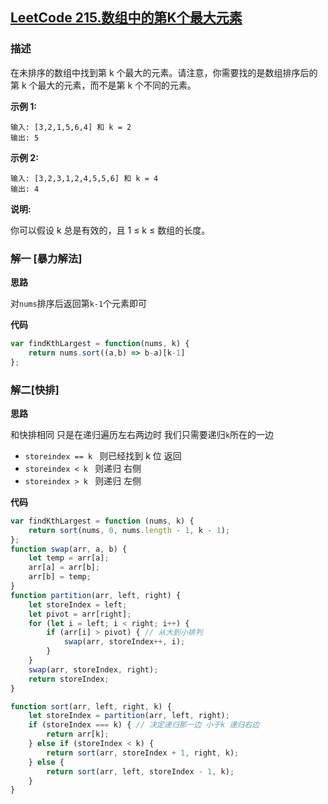 ## [LeetCode 215.数组中的第K个最大元素](https://leetcode-cn.com/problems/kth-largest-element-in-an-array/)
### 描述

在未排序的数组中找到第 k 个最大的元素。请注意，你需要找的是数组排序后的第 k 个最大的元素，而不是第 k 个不同的元素。

**示例 1:**
```
输入: [3,2,1,5,6,4] 和 k = 2
输出: 5
```
**示例 2:**
```
输入: [3,2,3,1,2,4,5,5,6] 和 k = 4
输出: 4
```
**说明:**

你可以假设 k 总是有效的，且 1 ≤ k ≤ 数组的长度。

### 解一 [暴力解法]
**思路**

对`nums`排序后返回第`k-1`个元素即可

**代码**
```Javascript 
var findKthLargest = function(nums, k) {
    return nums.sort((a,b) => b-a)[k-1]
};
```
### 解二[快排]
**思路**

和快排相同 只是在递归遍历左右两边时 我们只需要递归`k`所在的一边

- `storeindex == k ` 则已经找到 k 位 返回
- `storeindex < k `  则递归 右侧 
- `storeindex > k `  则递归 左侧

**代码**

```Javascript 
var findKthLargest = function (nums, k) {
    return sort(nums, 0, nums.length - 1, k - 1);
};
function swap(arr, a, b) {
    let temp = arr[a];
    arr[a] = arr[b];
    arr[b] = temp;
}
function partition(arr, left, right) { 
    let storeIndex = left;
    let pivot = arr[right];
    for (let i = left; i < right; i++) {
        if (arr[i] > pivot) { // 从大到小排列
            swap(arr, storeIndex++, i);
        }
    }
    swap(arr, storeIndex, right);
    return storeIndex;
}

function sort(arr, left, right, k) {
    let storeIndex = partition(arr, left, right);
    if (storeIndex === k) { // 决定递归那一边 小于k 递归右边
        return arr[k];
    } else if (storeIndex < k) {
        return sort(arr, storeIndex + 1, right, k);
    } else {
        return sort(arr, left, storeIndex - 1, k);
    }
}
```
